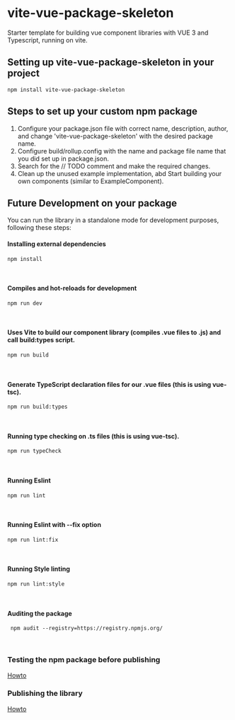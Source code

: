 # vite-vue-package-skeleton
Starter template for building vue component libraries with VUE 3 and Typescript, running on vite.


## Setting up vite-vue-package-skeleton in your project

```
npm install vite-vue-package-skeleton
```
## Steps to set up your custom npm package
1. Configure your package.json file with correct name, description, author, and change 'vite-vue-package-skeleton' with the desired package name.
2. Configure build/rollup.config with the name and package file name that you did set up in package.json.
3. Search for the // TODO comment and make the required changes.
4. Clean up the unused example implementation, abd Start building your own components (similar to ExampleComponent).


## Future Development on your package
You can run the library in a standalone mode for development purposes, following these steps:

#### Installing external dependencies
```
npm install
```

<br/>

#### Compiles and hot-reloads for development
```
npm run dev
```

<br/>

#### Uses Vite to build our component library (compiles .vue files to .js) and call build:types script.
```
npm run build
```

<br/>

#### Generate TypeScript declaration files for our .vue files (this is using vue-tsc).
```
npm run build:types
```

<br/>

#### Running type checking on .ts files (this is using vue-tsc).
```
npm run typeCheck
```

<br/>

#### Running Eslint
```
npm run lint
```

<br/>

#### Running Eslint with --fix option
```
npm run lint:fix
```

<br/>

#### Running Style linting
```
npm run lint:style
```

<br/>

#### Auditing the package
```
 npm audit --registry=https://registry.npmjs.org/
```

<br/>

### Testing the npm package before publishing
[Howto](./docs/testing-package.md)


### Publishing the library
[Howto](./docs/build.md)
